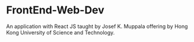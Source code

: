 # FrontEnd-Web-Dev
An application with React JS taught by Josef K. Muppala offering by Hong Kong University of Science and Technology.
